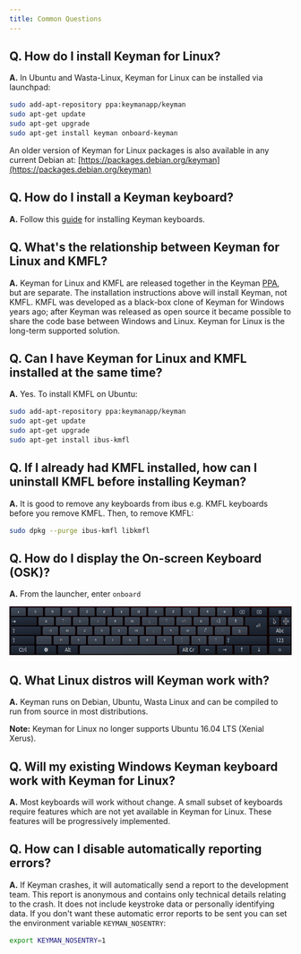 ```yaml
---
title: Common Questions
---
```


## Q. How do I install Keyman for Linux?

**A.** In Ubuntu and Wasta-Linux, Keyman for Linux can be installed via launchpad:

```bash
sudo add-apt-repository ppa:keymanapp/keyman
sudo apt-get update
sudo apt-get upgrade
sudo apt-get install keyman onboard-keyman
```

An older version of Keyman for Linux packages is also available in any current Debian at:
[https://packages.debian.org/keyman](https://packages.debian.org/keyman)

## Q. How do I install a Keyman keyboard?

**A.** Follow this [guide](../start/installing-keyboard) for installing Keyman keyboards.

## Q. What's the relationship between Keyman for Linux and KMFL?

**A.** Keyman for Linux and KMFL are released together in the Keyman
[PPA](https://en.wikipedia.org/wiki/Ubuntu#Package_Archives), but are separate. The installation
instructions above will install Keyman, not KMFL. KMFL was developed as a black-box clone of Keyman
for Windows years ago; after Keyman was released as open source it became possible to share the
code base between Windows and Linux. Keyman for Linux is the long-term supported solution.

## Q. Can I have Keyman for Linux and KMFL installed at the same time?

**A.** Yes. To install KMFL on Ubuntu:

```bash
sudo add-apt-repository ppa:keymanapp/keyman
sudo apt-get update
sudo apt-get upgrade
sudo apt-get install ibus-kmfl
```

## Q. If I already had KMFL installed, how can I uninstall KMFL before installing Keyman?

**A.** It is good to remove any keyboards from ibus e.g. KMFL keyboards before you remove KMFL.
Then, to remove KMFL:

```bash
sudo dpkg --purge ibus-kmfl libkmfl
```

## Q. How do I display the On-screen Keyboard (OSK)?

**A.** From the launcher, enter `onboard`

![](../linux_images/onboard.png "Onboard")

## Q. What Linux distros will Keyman work with?

**A.** Keyman runs on Debian, Ubuntu, Wasta Linux and can be compiled to run from source in most distributions.

**Note:** Keyman for Linux no longer supports Ubuntu 16.04 LTS (Xenial Xerus).

## Q. Will my existing Windows Keyman keyboard work with Keyman for Linux?

**A.** Most keyboards will work without change. A small subset of keyboards require features which
are not yet available in Keyman for Linux. These features will be progressively implemented.

## Q. How can I disable automatically reporting errors?

**A.** If Keyman crashes, it will automatically send a report to the development team. This report
is anonymous and contains only technical details relating to the crash. It does not include keystroke
data or personally identifying data. If you don't want these automatic error reports to be sent you
can set the environment variable `KEYMAN_NOSENTRY`:

```bash
export KEYMAN_NOSENTRY=1
```
